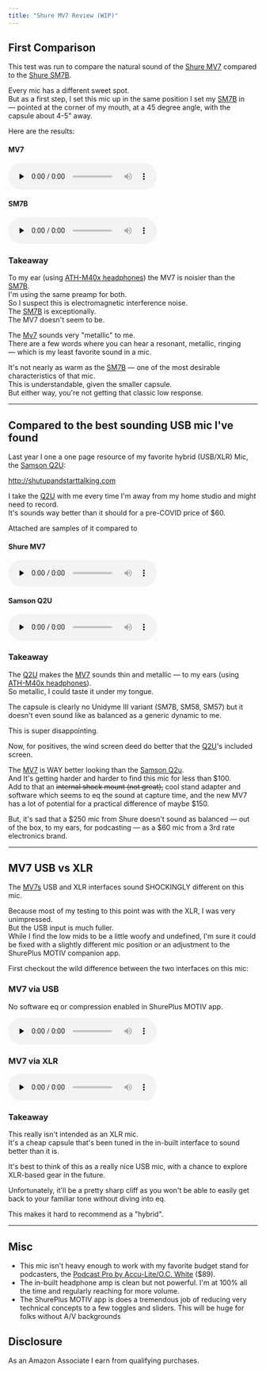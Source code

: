 ```yaml
---
title: "Shure MV7 Review (WIP)"
---
```


[mv7]: https://amzn.to/3264TOL "Shure MV7 microphone on Amazon"
[sm7b]: https://amzn.to/3jRg0RP "Shure SM7B microphone on Amazon"
[q2u]: https://amzn.to/34Q1mGi "Samson Q2U microphone on Amazon"
[m40x]: https://amzn.to/2HUyCmJ "Audio-Technica ATH-M40x headphones on Amazon"

## First Comparison

This test was run to compare the natural sound of the [Shure MV7][mv7] compared to the [Shure SM7B][sm7b].

Every mic has a different sweet spot.  
But as a first step, I set this mic up in the same position I set my [SM7B](sm7b) in — pointed at the corner of my mouth, at a 45 degree angle, with the capsule about 4-5" away.

Here are the results:

#### MV7

<audio controls preload="none">
  <source src="https://s3-us-west-2.amazonaws.com/shutupandstarttalking.com/sm7b-vs-mv7_mv7.mp3" type="audio/mpeg" />
  <p>
    Your browser does not support the audio tag. a <a href="https://s3-us-west-2.amazonaws.com/shutupandstarttalking.com/sm7b-vs-mv7_mv7.mp3">link to the audio</a> instead.</p>
  </p>
</audio>

#### SM7B

<audio controls preload="none">
  <source src="https://s3-us-west-2.amazonaws.com/shutupandstarttalking.com/sm7b-vs-mv7_sm7b.mp3" type="audio/mpeg" />
  <p>
    Your browser does not support the audio tag. a <a href="https://s3-us-west-2.amazonaws.com/shutupandstarttalking.com/sm7b-vs-mv7_sm7b.mp3">link to the audio</a> instead.</p>
  </p>
</audio>

### Takeaway

To my ear (using [ATH-M40x headphones][m40x]) the MV7 is noisier than the [SM7B][sm7b].  
I'm using the same preamp for both.  
So I suspect this is electromagnetic interference noise.  
The [SM7B][sm7b] is exceptionally.  
The MV7 doesn't seem to be.

The [Mv7][mv7] sounds very "metallic" to me.  
There are a few words where you can hear a resonant, metallic, ringing — which is my least favorite sound in a mic.

It's not nearly as warm as the [SM7B][sm7b] — one of the most desirable characteristics of that mic.  
This is understandable, given the smaller capsule.  
But either way, you're not getting that classic low response.

---

## Compared to the best sounding USB mic I've found

Last year I one a one page resource of my favorite hybrid (USB/XLR) Mic, the [Samson Q2U][q2u]:

http://shutupandstarttalking.com

I take the [Q2U][q2u] with me every time I'm away from my home studio and might need to record.  
It's sounds way better than it should for a pre-COVID price of \$60.

Attached are samples of it compared to

#### Shure MV7

<audio controls preload="none">
  <source src="https://s3-us-west-2.amazonaws.com/shutupandstarttalking.com/mv7-vs-q2u_mv7.mp3" type="audio/mpeg" />
  <p>
    Your browser does not support the audio tag. a <a href="https://s3-us-west-2.amazonaws.com/shutupandstarttalking.com/sm7b-vs-mv7_mv7.mp3">link to the audio</a> instead.</p>
  </p>
</audio>

#### Samson Q2U

<audio controls preload="none">
  <source src="https://s3-us-west-2.amazonaws.com/shutupandstarttalking.com/mv7-vs-q2u_q2u.mp3" type="audio/mpeg" />
  <p>
    Your browser does not support the audio tag. a <a href="https://s3-us-west-2.amazonaws.com/shutupandstarttalking.com/sm7b-vs-mv7_sm7b.mp3">link to the audio</a> instead.</p>
  </p>
</audio>

### Takeaway

The [Q2U][q2u] makes the [MV7][mv7] sounds thin and metallic — to my ears (using [ATH-M40x headphones][m40x]).  
So metallic, I could taste it under my tongue.

The capsule is clearly no Unidyme III variant (SM7B, SM58, SM57) but it doesn't even sound like as balanced as a generic dynamic to me.

This is super disappointing.

Now, for positives, the wind screen deed do better that the [Q2U][q2u]'s included screen.

The [MV7][mv7] is WAY better looking than the [Samson Q2u][q2u].  
And It's getting harder and harder to find this mic for less than $100.  
Add to that an ~~internal shock mount (not great),~~ cool stand adapter and software which seems to eq the sound at capture time, and the new MV7 has a lot of potential for a practical difference of maybe $150.

But, it's sad that a $250 mic from Shure doesn't sound as balanced — out of the box, to my ears, for podcasting — as a $60 mic from a 3rd rate electronics brand.

---

## MV7 USB vs XLR

The [MV7s][mv7] USB and XLR interfaces sound SHOCKINGLY different on this mic.

Because most of my testing to this point was with the XLR, I was very unimpressed.  
But the USB input is much fuller.  
While I find the low mids to be a little woofy and undefined, I'm sure it could be fixed with a slightly different mic position or an adjustment to the ShurePlus MOTIV companion app.

First checkout the wild difference between the two interfaces on this mic:

### MV7 via USB

No software eq or compression enabled in ShurePlus MOTIV app.

<audio controls preload="none">
  <source src="https://s3-us-west-2.amazonaws.com/shutupandstarttalking.com/mv7_usb-vs-xlr_usb.mp3" type="audio/mpeg" />
  <p>
    Your browser does not support the audio tag. a <a href="https://s3-us-west-2.amazonaws.com/shutupandstarttalking.com/mv7_usb-vs-xlr_usb.mp3">link to the audio</a> instead.</p>
  </p>
</audio>

### MV7 via XLR

<audio controls preload="none">
  <source src="https://s3-us-west-2.amazonaws.com/shutupandstarttalking.com/mv7_usb-vs-xlr_xlr.mp3" type="audio/mpeg" />
  <p>
    Your browser does not support the audio tag. a <a href="https://s3-us-west-2.amazonaws.com/shutupandstarttalking.com/mv7_usb-vs-xlr_xlr.mp3">link to the audio</a> instead.</p>
  </p>
</audio>

### Takeaway

This really isn't intended as an XLR mic.  
It's a cheap capsule that's been tuned in the in-built interface to sound better than it is.

It's best to think of this as a really nice USB mic, with a chance to explore XLR-based gear in the future.

Unfortunately, it'll be a pretty sharp cliff as you won't be able to easily get back to your familiar tone without diving into eq.

This makes it hard to recommend as a "hybrid".

---

## Misc

- This mic isn't heavy enough to work with my favorite budget stand for podcasters, the [Podcast Pro by Accu-Lite/O.C. White](https://www.ocwhite.com/product/podcast-pro-microphone-boom/) (\$89).
- The in-built headphone amp is clean but not powerful. I'm at 100% all the time and regularly reaching for more volume.
- The ShurePlus MOTIV app is does a tremendous job of reducing very technical concepts to a few toggles and sliders. This will be huge for folks without A/V backgrounds

## Disclosure

As an Amazon Associate I earn from qualifying purchases.
